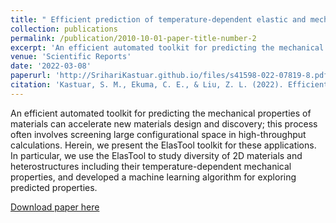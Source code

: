 ```yaml
---
title: " Efficient prediction of temperature-dependent elastic and mechanical properties of 2D materials"
collection: publications
permalink: /publication/2010-10-01-paper-title-number-2
excerpt: 'An efficient automated toolkit for predicting the mechanical properties of materials can accelerate new materials design and discovery; this process often involves screening large configurational space in high-throughput calculations. Herein, we present the ElasTool toolkit for these applications. In particular, we use the ElasTool to study diversity of 2D materials and heterostructures including their temperature-dependent mechanical properties, and developed a machine learning algorithm for exploring predicted properties.'
venue: 'Scientific Reports'
date: '2022-03-08'
paperurl: 'http://SrihariKastuar.github.io/files/s41598-022-07819-8.pdf'
citation: 'Kastuar, S. M., Ekuma, C. E., & Liu, Z. L. (2022). Efficient prediction of temperature-dependent elastic and mechanical properties of 2D materials. Scientific Reports, 12(1), 3776.'
---
```

An efficient automated toolkit for predicting the mechanical properties of materials can accelerate new materials design and discovery; this process often involves screening large configurational space in high-throughput calculations. Herein, we present the ElasTool toolkit for these applications. In particular, we use the ElasTool to study diversity of 2D materials and heterostructures including their temperature-dependent mechanical properties, and developed a machine learning algorithm for exploring predicted properties.

[Download paper here](http://SrihariKastuar.github.io/files/s41598-022-07819-8.pdf)
